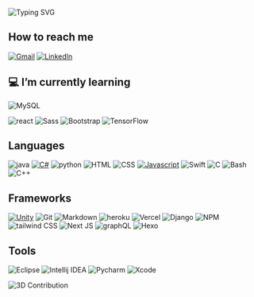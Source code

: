 
![Typing SVG](https://readme-typing-svg.herokuapp.com?size=30&color=00B3B3&center=true&vCenter=true&width=500&height=100&lines=%3E+Hello+World+I'm+Jerry.;%3E+I'm+a+life+long+learner.)

## How to reach me
<!--
 Gmail buttom: when user clicks the button, their system default mail app will open and with my email address to send an email
-->
[![Gmail](https://img.shields.io/badge/Gmail-D14836?style=for-the-badge&logo=gmail&logoColor=white)](mailto:jerryz.zjx@gmail.com)
[![LinkedIn](https://img.shields.io/badge/LinkedIn-0077B5?style=for-the-badge&logo=linkedin&logoColor=white)](https://www.linkedin.com/in/jerry-zhang-zjx)
<!--[![Blog](https://img.shields.io/badge/Blog-0E83CD?style=for-the-badge&logo=hexo&logoColor=white)](https://jerryzhang0920.github.io/) -->

## :computer: I’m currently learning
![MySQL](https://img.shields.io/badge/MySQL-005C84?style=for-the-badge&logo=mysql&logoColor=white)

![react](https://img.shields.io/badge/React-20232A?style=for-the-badge&logo=react&logoColor=61DAFB)
![Sass](https://img.shields.io/badge/Sass-CC6699?style=for-the-badge&logo=sass&logoColor=white)
![Bootstrap](https://img.shields.io/badge/Bootstrap-563D7C?style=for-the-badge&logo=bootstrap&logoColor=white)
![TensorFlow](https://img.shields.io/badge/TensorFlow-FF6F00?style=for-the-badge&logo=tensorflow&logoColor=white)


## Languages
 ![java](https://img.shields.io/badge/Java-ED8B00?style=for-the-badge&logo=java&logoColor=white)
 [![C#](https://img.shields.io/badge/C%23-239120?style=for-the-badge&logo=c-sharp&logoColor=white)](https://github.com/JerryZhang0920/Unity-Projects)
 ![python](https://img.shields.io/badge/Python-3776AB?style=for-the-badge&logo=python&logoColor=ffdd54) 
 ![HTML](https://img.shields.io/badge/HTML5-E34F26?style=for-the-badge&logo=html5&logoColor=white) 
 ![CSS](https://img.shields.io/badge/CSS3-1572B6?style=for-the-badge&logo=css3&logoColor=white) 
 [![Javascript](https://img.shields.io/badge/javascript-%23323330.svg?style=for-the-badge&logo=javascript&logoColor=%23F7DF1E)](https://javascript.com)
 ![Swift](https://img.shields.io/badge/Swift-FA7343?style=for-the-badge&logo=swift&logoColor=white)
 ![C](https://img.shields.io/badge/C-A8B9CC?style=for-the-badge&logo=C&logoColor=white)
 ![Bash](https://img.shields.io/badge/Shell_Script-121011?style=for-the-badge&logo=gnu-bash&logoColor=white)
 ![C++](https://img.shields.io/badge/C%2B%2B-00599C?style=for-the-badge&logo=c%2B%2B&logoColor=white)
 

 ## Frameworks
 [![Unity](https://img.shields.io/badge/Unity-100000?style=for-the-badge&logo=unity&logoColor=white)](https://github.com/JerryZhang0920/Unity-Projects)
 ![Git](https://img.shields.io/badge/Git-F05032?style=for-the-badge&logo=git&logoColor=white)
 ![Markdown](https://img.shields.io/badge/Markdown-000000?style=for-the-badge&logo=markdown&logoColor=white)
 ![heroku](https://img.shields.io/badge/Heroku-430098?style=for-the-badge&logo=heroku&logoColor=white)
 ![Vercel](https://img.shields.io/badge/Vercel-000000?style=for-the-badge&logo=vercel&logoColor=white)
 ![Django](https://img.shields.io/badge/Django-092E20?style=for-the-badge&logo=django&logoColor=green)
 ![NPM](https://img.shields.io/badge/npm-CB3837?style=for-the-badge&logo=npm&logoColor=white)
 ![tailwind CSS](https://img.shields.io/badge/Tailwind_CSS-38B2AC?style=for-the-badge&logo=tailwind-css&logoColor=white)
 ![Next JS](https://img.shields.io/badge/next.js-000000?style=for-the-badge&logo=nextdotjs&logoColor=white)
 ![graphQL](https://img.shields.io/badge/GraphQl-E10098?style=for-the-badge&logo=graphql&logoColor=white)
 ![Hexo](https://img.shields.io/badge/Hexo-0E83CD?style=for-the-badge&logo=hexo&logoColor=white)

 
 ## Tools
 
 ![Eclipse](https://img.shields.io/badge/Eclipse-2C2255?style=for-the-badge&logo=eclipse&logoColor=white)
 ![Intellij IDEA](https://img.shields.io/badge/IntelliJIDEA-000000.svg?style=for-the-badge&logo=intellij-idea&logoColor=white&color=black&labelColor=blue)
 ![Pycharm](https://img.shields.io/badge/pycharm-143?style=for-the-badge&logo=pycharm&logoColor=black&color=black&labelColor=green)
  ![Xcode](https://img.shields.io/badge/Xcode-007ACC?style=for-the-badge&logo=Xcode&logoColor=white)
<!--![Jerry's GitHub stats](https://github-readme-stats.vercel.app/api?username=JerryZhang0920&show_icons=true&theme=radical&count_private=true&hide=contribs,issues)-->

<!--[![Top Langs](https://github-readme-stats.vercel.app/api/top-langs/?username=JerryZhang0920&&exclude_repo=SmartLearningNotes&langs_count=8&&hide=powershell,shell&layout=compact)](https://github.com/JerryZhang0920/github-readme-stats)-->
![3D Contribution](https://github.com/JerryZhang0920/JerryZhang0920/blob/main/profile-3d-contrib/profile-green-animate.svg)


<!--
**JerryZhang0920/JerryZhang0920** is a ✨ _special_ ✨ repository because its `README.md` (this file) appears on your GitHub profile.
